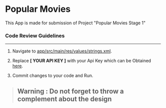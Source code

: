 # Popular Movies

This App is made for submission of Project "Popular Movies Stage 1" 

### Code Review Guidelines
***

1. Navigate to [app/src/main/res/values/strings.xml](https://github.com/vihaarich/PopularMovies/blob/master/app/src/main/res/values/strings.xml).

2. Replace **[ YOUR API KEY ]** with your Api Key which can be Obtained [here](https://www.themoviedb.org/).

3. Commit changes to your code and Run.

> ## Warning : Do not forget to throw a complement about the design
